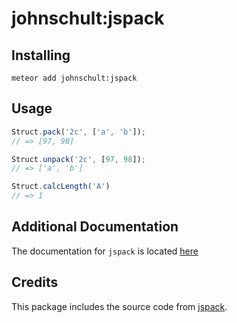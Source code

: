# johnschult:jspack

## Installing
```
meteor add johnschult:jspack
```

## Usage

```javascript
Struct.pack('2c', ['a', 'b']);
// => [97, 98]

Struct.unpack('2c', [97, 98]);
// => ['a', 'b']

Struct.calcLength('A')
// => 1
```

## Additional Documentation
The documentation for `jspack` is located
[here](https://code.google.com/p/jspack/source/browse/tags/1.0.0/docs/README)

## Credits
This package includes the source code from
[jspack](https://code.google.com/p/jspack/).
